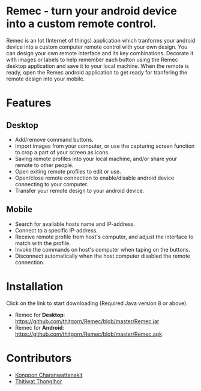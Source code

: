# Remec - turn your android device into a custom remote control.
Remec is an Iot (Internet of things) application which tranforms your android device into a custom computer remote control with your own design. You can design your own remote interface and its key combinations. Decorate it with images or labels to help remember each button using the Remec desktop application and save it to your local machine. When the remote is ready, open the Remec android application to get ready for tranfering the remote design into your mobile.

# Features
## Desktop
- Add/remove command buttons.
- Import images from your computer, or use the capturing screen function to crop a part of your screen as icons.
- Saving remote profiles into your local machine, and/or share your remote to other people.
- Open exiting remote profiles to edit or use.
- Open/close remote connection to enable/disable android device connecting to your computer.
- Transfer your remote design to your android device.

## Mobile
- Search for available hosts name and IP-address.
- Connect to a specific IP-address.
- Receive remote profile from host's computer, and adjust the interface to match with the profile.
- Invoke the commands on host's computer when taping on the buttons.
- Disconnect automatically when the host computer disabled the remote connection.

# Installation
Click on the link to start downloading (Required Java version 8 or above).

- Remec for <strong>Desktop</strong>: https://github.com/thitgorn/Remec/blob/master/Remec.jar
- Remec for <strong>Android</strong>: https://github.com/thitgorn/Remec/blob/master/Remec.apk

# Contributors
- [Kongpon Charanwattanakit](https://github.com/kykungz)
- [Thitiwat Thonglhor](https://github.com/thitgorn)
